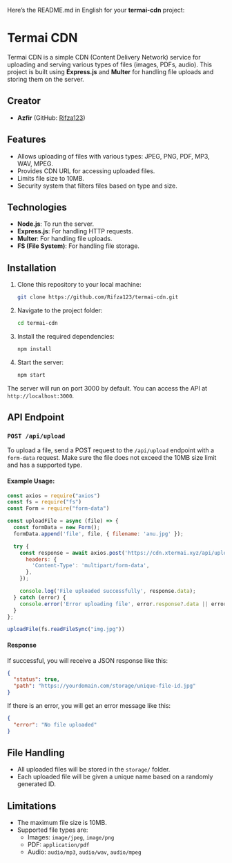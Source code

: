 Here’s the README.md in English for your **termai-cdn** project:

# Termai CDN

Termai CDN is a simple CDN (Content Delivery Network) service for uploading and serving various types of files (images, PDFs, audio). This project is built using **Express.js** and **Multer** for handling file uploads and storing them on the server.
## Creator
- **Azfir** (GitHub: [Rifza123](https://github.com/Rifza123))

## Features
- Allows uploading of files with various types: JPEG, PNG, PDF, MP3, WAV, MPEG.
- Provides CDN URL for accessing uploaded files.
- Limits file size to 10MB.
- Security system that filters files based on type and size.

## Technologies
- **Node.js**: To run the server.
- **Express.js**: For handling HTTP requests.
- **Multer**: For handling file uploads.
- **FS (File System)**: For handling file storage.

## Installation

1. Clone this repository to your local machine:
   ```bash
   git clone https://github.com/Rifza123/termai-cdn.git
   ```

2. Navigate to the project folder:
   ```bash
   cd termai-cdn
   ```

3. Install the required dependencies:
   ```bash
   npm install
   ```

4. Start the server:
   ```bash
   npm start
   ```

The server will run on port 3000 by default. You can access the API at `http://localhost:3000`.

## API Endpoint

### `POST /api/upload`

To upload a file, send a POST request to the `/api/upload` endpoint with a `form-data` request. Make sure the file does not exceed the 10MB size limit and has a supported type.

#### Example Usage:

```javascript
const axios = require("axios")
const fs = require("fs")
const Form = require("form-data")

const uploadFile = async (file) => {
  const formData = new Form();
  formData.append('file', file, { filename: 'anu.jpg' });

  try {
    const response = await axios.post('https://cdn.xtermai.xyz/api/upload', formData, {
      headers: {
        'Content-Type': 'multipart/form-data',
      },
    });

    console.log('File uploaded successfully', response.data);
  } catch (error) {
    console.error('Error uploading file', error.response?.data || error.message);
  }
};

uploadFile(fs.readFileSync("img.jpg"))
```

#### Response

If successful, you will receive a JSON response like this:

```json
{
  "status": true,
  "path": "https://yourdomain.com/storage/unique-file-id.jpg"
}
```

If there is an error, you will get an error message like this:

```json
{
  "error": "No file uploaded"
}
```

## File Handling

- All uploaded files will be stored in the `storage/` folder.
- Each uploaded file will be given a unique name based on a randomly generated ID.

## Limitations

- The maximum file size is 10MB.
- Supported file types are:
  - Images: `image/jpeg`, `image/png`
  - PDF: `application/pdf`
  - Audio: `audio/mp3`, `audio/wav`, `audio/mpeg`
